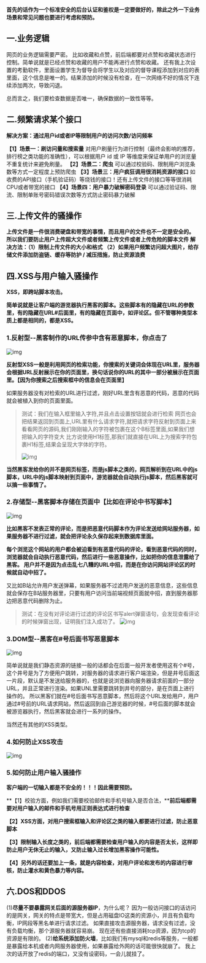 <meta name="referrer" content="no-referrer"/>

**首先的话作为一个标准安全的后台认证和鉴权是一定要做好的，除此之外一下业务场景和常见问题也要进行考虑和预防。**

## **一.业务逻辑**

网页的业务逻辑需要严密。
比如收藏和点赞，前后端都要对点赞和收藏状态进行控制。简单说就是已经点赞和收藏的用户不能再进行点赞和收藏。
还有我上次设置的考勤软件，里面设置学生为督导会将学生以及对应的督导课程添加到对应的表里面，这个信息是唯一的。结果添加的时候没有检查，在一次网络不好的情况下连续添加两次，导致闪退。

总而言之，我们要检查数据是否唯一，确保数据的一致性等等。

## **二.频繁请求某个接口**

**解决方案：通过用户id或者IP等限制用户的访问次数/访问频率**

**【1】场景一：刷访问量和搜索量**
对用户刷量行为进行控制（最终会影响的推荐，排行榜之类功能的准确性），可以根据用户 id 或 IP 等维度来保证单用户的浏览量不重复统计来避免刷量。
**【2】场景二：爬虫**
可以通过校验码、限制用户浏览条数等方式一定程度上预防爬虫
**【3】场景三：用户疯狂调用很消耗资源的接口**
如收费的API接口（手机验证码）等烧钱的接口！还有上传文件的接口等等很消耗CPU或者带宽的接口
**【4】场景四：用户暴力破解密码登录**
可以通过验证码、限流、限制单账号密码错误次数等方式防止密码暴力破解

## **三.上传文件的骚操作**

**上传文件是一件很消费硬盘和带宽的事情，而且用户的文件也不一定是安全的。**
**所以我们要防止用户上传超大文件或者频繁上传文件或者上传危险的脚本文件
解决方法：（1）限制上传文件的大小和格式
（2）如果用户频繁访问超大图片，给存储文件添加防盗链、缓存等防护 / 减压措施，防止资源浪费**

## **四.XSS与用户输入骚操作**

**XSS，即跨站脚本攻击。**

**简单说就是让客户端的游览器执行黑客的脚本。这些脚本有的隐藏在URL的参数里，有的隐藏在URL#后面里，有的隐藏在页面中，如评论区。但不管哪种类型本质上都是相同的，都是XSS。**

### **1.反射型--黑客制作的URL传参中含有恶意脚本，你点击了**

![img](https://img-blog.csdnimg.cn/direct/8ef3faa707f6412a9845f1a5f597acb8.png)

**反射型XSS一般是利用网页的检索功能，你搜索的关键词会体现在URL里，服务器会根据URL反射展示在你的页面里，换句话说你的URL的其中一部分被展示在页面里。【因为你搜索之后搜索框中的信息会在页面里】**

如果服务器没有对检索的URL进行过滤，刚好URL里含有恶意的代码，恶意的代码就会被植入到你的页面里面。

> 测试：我们在输入框里输入字符,并且点击设置按钮就会进行检索
> 网页也会把结果返回到页面上,URL里有什么请求字符,就把请求字符反射到页面上来
> 看看网页的源码,我们刚刚输入的字符被包裹在这个B标签里面,如果我们想把输入的字符变大
> 比方说使用H1标签,那我们就直接在URL上为搜索字符包裹H1标签,结果会呈现大字体的字符。
>
> ![img](https://img-blog.csdnimg.cn/direct/22e4dca947a5436da04b5adeab54d4e9.png)

**当然黑客发给你的并不是网页标签，而是js脚本之类的，网页解析到在URL中的js脚本，URL中的js脚本映射到页面中，游览器就会自动执行js脚本，然后黑客就可以搞一些事情了。**

### **2.存储型--黑客脚本存储在页面中【比如在评论中书写脚本】**

![img](https://img-blog.csdnimg.cn/direct/5ffc5cd582b3460fbae62cadb70bcfa2.png)

**比如黑客不发表正常的评论，而是把恶意代码脚本作为评论发送给网站服务器，如果服务器不进行过滤，就会把评论永久保存起来到数据库里面。**

**每个浏览这个网站的用户都会被迫看到有恶意代码的评论，看到恶意代码的同时，浏览器就会自动执行恶意代码，然后进行一些恶意操作，比如把你的信息泄露给了黑客。
用户并不是因为点击乱七八糟的URL中招，而是在你访问网站评论区的时候就自动中招了。**

又比如B站允许用户发送弹幕，如果服务器不过滤用户发送的恶意信息，这些信息就会保存在B站服务器里，只要有用户访问当前端视频页面就中招，直到服务器那边把恶意代码删除为止。

> 测试：在没有对评论进行过滤的评论区书写alert弹窗语句，会发现查看评论的时候弹窗出现，证明我们注入成功了。
> ![img](https://img-blog.csdnimg.cn/direct/7f64a3fce3744325b33fd62c3baf55f2.png)

### **3.DOM型--黑客在#号后面书写恶意脚本**

![img](https://img-blog.csdnimg.cn/direct/a6393fe65a5c4a27bf0b1691c93a355b.png)

简单说就是我们静态资源的链接一般的话都会在后面一般开发者使用这有个#号，这个井号是为了方便用户跳转，对服务器的请求进行客户端渲染，但是井号后面这一片段，默认是不发送给服务器的，也就是说浏览器向服务器请求前面的一部分URL，并且正常进行渲染。如果UNL里需要跳转到井号的部分，是在页面上进行操作的。
所以黑客们就在#号后面书写恶意脚本，然后将这个URL发给用户，用户通过#号前的URL请求网站，然后返回到自己游览器的时候，#号后面的脚本就会被游览器执行，然后黑客就会进行一系列的操作。

当然还有其他的XSS类型。

### 4.如何防止XSS攻击

![img](https://img-blog.csdnimg.cn/direct/f8524b7bb90a4c5eb1b1cc4bc6e3c0b2.png)

### 5.如何防止用户输入骚操作

**客户端的一切输入都是不安全的！！！因此需要预防。**



**【1】校验方面，例如我们需要校验邮件和手机号输入是否合法，****前后端都需要对用户输入的邮件和手机号用正则表达式进行检查**

**【2】XSS方面，对用户搜索框输入和评论区之类的输入都要进行过滤，防止恶意脚本**

**【3】限制输入长度之类的，前后端都需要检查用户输入的内容是否太长，这样即防止用户无休无止的输入，又防止输入过长增加黑客操作可能性。**

**【4】另外的话还要加上一条，就是内容检查，对用户评论和发布的内容进行审核，防止灌水和黄色暴力等内容。**

## **六.DOS和DDOS**

(1)**尽量不要暴露网关后面的源服务器IP**，为什么呢？
因为一般访问接口的话访问的是网关，网关的特点是带宽大，但是占用磁盘IO这类的资源小，并且有负载均衡，IP网段等黑名单进行请求过滤。
如果直接攻击源服务器，请求没有过滤，没有负载均衡，那个源服务器就容易崩。
现在还有些直接消耗tcp资源，因为tcp的资源是有限的。
(2)**给系统添加防火墙**，比如我们有mysql和redis等服务，一般都是暴露给本机或者内网服务器使用，如果暴露给外网的话可能很快就崩了。
我上次的话开放了redis的端口，又没有设密码，一会儿就挂了。